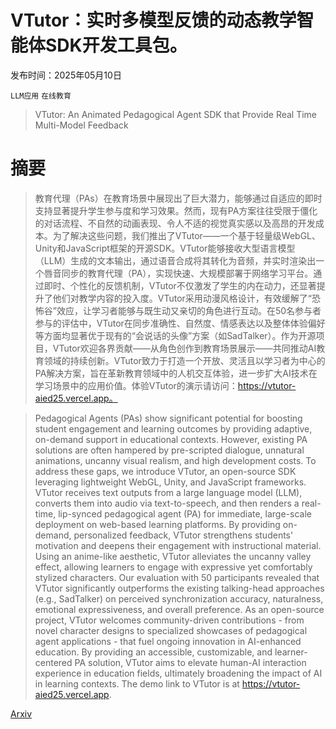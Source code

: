 # VTutor：实时多模型反馈的动态教学智能体SDK开发工具包。

发布时间：2025年05月10日

`LLM应用` `在线教育`

> VTutor: An Animated Pedagogical Agent SDK that Provide Real Time Multi-Model Feedback

# 摘要

> 教育代理（PAs）在教育场景中展现出了巨大潜力，能够通过自适应的即时支持显著提升学生参与度和学习效果。然而，现有PA方案往往受限于僵化的对话流程、不自然的动画表现、令人不适的视觉真实感以及高昂的开发成本。为了解决这些问题，我们推出了VTutor——一个基于轻量级WebGL、Unity和JavaScript框架的开源SDK。VTutor能够接收大型语言模型（LLM）生成的文本输出，通过语音合成将其转化为音频，并实时渲染出一个唇音同步的教育代理（PA），实现快速、大规模部署于网络学习平台。通过即时、个性化的反馈机制，VTutor不仅激发了学生的内在动力，还显著提升了他们对教学内容的投入度。VTutor采用动漫风格设计，有效缓解了“恐怖谷”效应，让学习者能够与既生动又亲切的角色进行互动。在50名参与者参与的评估中，VTutor在同步准确性、自然度、情感表达以及整体体验偏好等方面均显著优于现有的“会说话的头像”方案（如SadTalker）。作为开源项目，VTutor欢迎各界贡献——从角色创作到教育场景展示——共同推动AI教育领域的持续创新。VTutor致力于打造一个开放、灵活且以学习者为中心的PA解决方案，旨在革新教育领域中的人机交互体验，进一步扩大AI技术在学习场景中的应用价值。体验VTutor的演示请访问：https://vtutor-aied25.vercel.app。
    

> Pedagogical Agents (PAs) show significant potential for boosting student engagement and learning outcomes by providing adaptive, on-demand support in educational contexts. However, existing PA solutions are often hampered by pre-scripted dialogue, unnatural animations, uncanny visual realism, and high development costs. To address these gaps, we introduce VTutor, an open-source SDK leveraging lightweight WebGL, Unity, and JavaScript frameworks. VTutor receives text outputs from a large language model (LLM), converts them into audio via text-to-speech, and then renders a real-time, lip-synced pedagogical agent (PA) for immediate, large-scale deployment on web-based learning platforms. By providing on-demand, personalized feedback, VTutor strengthens students' motivation and deepens their engagement with instructional material. Using an anime-like aesthetic, VTutor alleviates the uncanny valley effect, allowing learners to engage with expressive yet comfortably stylized characters. Our evaluation with 50 participants revealed that VTutor significantly outperforms the existing talking-head approaches (e.g., SadTalker) on perceived synchronization accuracy, naturalness, emotional expressiveness, and overall preference. As an open-source project, VTutor welcomes community-driven contributions - from novel character designs to specialized showcases of pedagogical agent applications - that fuel ongoing innovation in AI-enhanced education. By providing an accessible, customizable, and learner-centered PA solution, VTutor aims to elevate human-AI interaction experience in education fields, ultimately broadening the impact of AI in learning contexts. The demo link to VTutor is at https://vtutor-aied25.vercel.app.

[Arxiv](https://arxiv.org/abs/2505.06676)